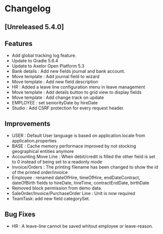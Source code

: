 # Changelog
## [Unreleased 5.4.0]
## Features
- Add global tracking log feature.
- Update to Gradle 5.6.4
- Update to Axelor Open Platform 5.3
- Bank details : Add new fields journal and bank account.
- Move template : Add journal field to wizard
- Move template : Add new field description
- HR : Added a leave line configuration menu in leave management
- Move template : Add details button to grid view to display fields
- Move template : Add change track on update
- EMPLOYEE : set seniorityDate by hireDate
- Studio : Add CSRF protection for every request header.

## Improvements
- USER : Default User language is based on application.locale from application.properties
- BASE : Cache memory performace improved by not stocking geographical entities anymore
- Accounting Move Line : When debit/credit is filled the other field is set to 0 instead of being set to a readonly mode
- Invoice/Orders : The printing filename has been changed to show the id of the printed order/invoice
- Employee : renamed dateOfHire, timeOfHire, endDateContract, dateOfBirth fields to hireDate, hireTime, contractEndDate, birthDate
- Removed block permission from demo data.
- SaleOrder/Invoice/PurchaseOrder Line : Unit is now required
- TeamTask: add new field categorySet.

## Bug Fixes
- HR : A leave-line cannot be saved whitout employee or leave-reason.
